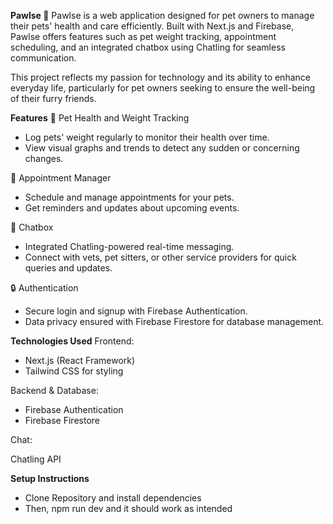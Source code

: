 **Pawlse 🐾**
Pawlse is a web application designed for pet owners to manage their pets' health and care efficiently. Built with Next.js and Firebase, Pawlse offers features such as pet weight tracking, appointment scheduling, and an integrated chatbox using Chatling for seamless communication.

This project reflects my passion for technology and its ability to enhance everyday life, particularly for pet owners seeking to ensure the well-being of their furry friends.

**Features**
🐾 Pet Health and Weight Tracking
- Log pets' weight regularly to monitor their health over time.
- View visual graphs and trends to detect any sudden or concerning changes.

📅 Appointment Manager
- Schedule and manage appointments for your pets.
- Get reminders and updates about upcoming events.
  
💬 Chatbox
- Integrated Chatling-powered real-time messaging.
- Connect with vets, pet sitters, or other service providers for quick queries and updates.
  
🔒 Authentication
- Secure login and signup with Firebase Authentication.
- Data privacy ensured with Firebase Firestore for database management.
  
**Technologies Used**
Frontend:
- Next.js (React Framework)
- Tailwind CSS for styling
  
Backend & Database:
- Firebase Authentication
- Firebase Firestore
  
Chat:

Chatling API

**Setup Instructions**
- Clone Repository and install dependencies
- Then, npm run dev and it should work as intended
